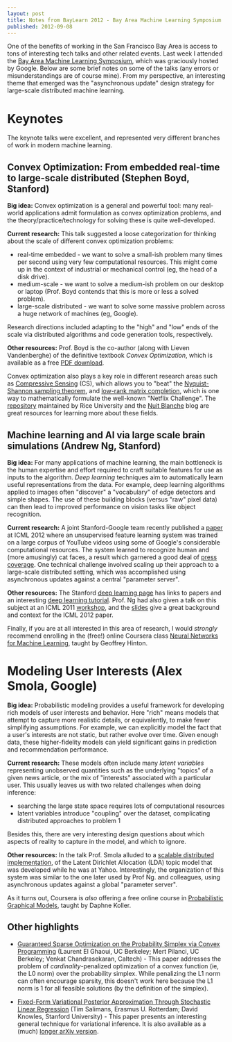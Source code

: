 ```yaml
---
layout: post
title: Notes from BayLearn 2012 - Bay Area Machine Learning Symposium
published: 2012-09-08
---
```


One of the benefits of working in the San Francisco Bay Area is access
to tons of interesting tech talks and other related events. Last week
I attended the [Bay Area Machine Learning
Symposium](http://www.baylearn.org/), which was graciously hosted by
Google.  Below are some brief notes on some of the talks (any errors
or misunderstandings are of course mine).  From my perspective, an
interesting theme that emerged was the "asynchronous update" design
strategy for large-scale distributed machine learning.

# Keynotes

The keynote talks were excellent, and represented very different
branches of work in modern machine learning.

## Convex Optimization: From embedded real-time to large-scale distributed (Stephen Boyd, Stanford)

**Big idea:** Convex optimization is a general and powerful tool: many
real-world applications admit formulation as convex optimization
problems, and the theory/practice/technology for solving these is
quite well-developed.

**Current research:** This talk suggested a loose categorization for
thinking about the scale of different convex optimization problems:

* real-time embedded - we want to solve a small-ish problem many times
per second using very few computational resources.  This might come
up in the context of industrial or mechanical control (eg, the head
of a disk drive).
* medium-scale - we want to solve a medium-ish problem on our desktop
or laptop (Prof. Boyd contends that this is more or less a solved
problem).
* large-scale distributed - we want to solve some massive problem
across a huge network of machines (eg, Google).

Research directions included adapting to the "high" and "low" ends of
the scale via distributed algorithms and code generation tools,
respectively.

**Other resources:** Prof. Boyd is the co-author (along with Lieven
Vandenberghe) of the definitive textbook _Convex Optimization_, which
is available as a free [PDF
download](http://www.stanford.edu/%7Eboyd/cvxbook/).

Convex optimization also plays a key role in different research areas
such as [Compressive
Sensing](http://people.ee.duke.edu/%7Ewillett/SSP//Tutorials/ssp07-cs-tutorial.pdf)
(CS), which allows you to "beat" the [Nyquist-Shannon sampling
theorem](http://en.wikipedia.org/wiki/Nyquist%E2%80%93Shannon_sampling_theorem),
and [low-rank matrix
completion](http://www-stat.stanford.edu/%7Ecandes/papers/MatrixCompletion.pdf),
which is one way to mathematically formulate the well-known "Netflix
Challenge". The [repository](http://dsp.rice.edu/cs) maintained by
Rice University and the [Nuit
Blanche](http://nuit-blanche.blogspot.com/p/teaching-compressed-sensing.html)
blog are great resources for learning more about these fields.

## Machine learning and AI via large scale brain simulations (Andrew Ng, Stanford)

**Big idea:** For many applications of machine learning, the main
bottleneck is the human expertise and effort required to craft
suitable features for use as inputs to the algorithm.  _Deep learning_
techniques aim to automatically learn useful representations from the
data.  For example, deep learning algorithms applied to images often
"discover" a "vocabulary" of edge detectors and simple shapes.  The
use of these building blocks (versus "raw" pixel data) can then lead
to improved performance on vision tasks like object recognition.

**Current research:** A joint Stanford-Google team recently published
a
[paper](http://static.googleusercontent.com/external_content/untrusted_dlcp/research.google.com/en/us/archive/unsupervised_icml2012.pdf)
at ICML 2012 where an unsupervised feature learning system was trained
on a large corpus of YouTube videos using some of Google's
considerable computational resources.  The system learned to recognize
human and (more amusingly) cat faces, a result which garnered a good
deal of [press
coverage](http://www.nytimes.com/2012/06/26/technology/in-a-big-network-of-computers-evidence-of-machine-learning.html?pagewanted=all).
One technical challenge involved scaling up their approach to a
large-scale distributed setting, which was accomplished using
asynchronous updates against a central "parameter server".

**Other resources:** The Stanford [deep learning
page](http://deeplearning.stanford.edu/) has links to papers and an
interesting [deep learning
tutorial](http://deeplearning.stanford.edu/wiki/index.php/UFLDL_Tutorial).
Prof. Ng had also given a talk on this subject at an ICML 2011
[workshop](http://icml2011speechvision.wordpress.com/program/), and
the
[slides](http://icml2011speechvision.files.wordpress.com/2011/06/visionaudio.pdf)
give a great background and context for the ICML 2012 paper.

Finally, if you are at all interested in this area of research, I
would _strongly_ recommend enrolling in the (free!) online Coursera
class [Neural Networks for Machine
Learning](https://www.coursera.org/course/neuralnets), taught by
Geoffrey Hinton.

# Modeling User Interests (Alex Smola, Google)

**Big idea:** Probabilistic modeling provides a useful framework
for developing rich models of user interests and behavior.  Here
"rich" means models that attempt to capture more realistic details, or
equivalently, to make fewer simplifying assumptions. For example, we
can explicitly model the fact that a user's interests are not
static, but rather evolve over time.  Given enough data, these
higher-fidelity models can yield significant gains in prediction and
recommendation performance.

**Current research:** These models often include many _latent
variables_ representing unobserved quantities such as the underlying
"topics" of a given news article, or the mix of "interests" associated
with a particular user.  This usually leaves us with two related
challenges when doing inference:

* searching the large state space requires lots of computational resources
* latent variables introduce "coupling" over the dataset, complicating distributed approaches to problem 1

Besides this, there are very interesting design questions about which
aspects of reality to capture in the model, and which to ignore.

**Other resources:** In the talk Prof. Smola alluded to a [scalable
distributed
implementation](http://blog.smola.org/post/6359713161/speeding-up-latent-dirichlet-allocation),
of the Latent Dirichlet Allocation (LDA) topic model that was
developed while he was at Yahoo.  Interestingly, the organization of
this system was similar to the one later used by Prof Ng. and
colleagues, using asynchronous updates against a global "parameter
server".

As it turns out, Coursera is _also_ offering a free online course in
[Probabilistic Graphical Models](https://www.coursera.org/course/pgm),
taught by Daphne Koller.

## Other highlights

* [Guaranteed Sparse Optimization on the Probability Simplex via
Convex
Programming](https://docs.google.com/file/d/0Bxf-khCt_eknNjZxRi11NktQcnc/edit?pli=1)
(Laurent El Ghaoui, UC Berkeley; Mert Pilanci, UC Berkeley; Venkat
Chandrasekaran, Caltech) - This paper addresses the problem of
_cardinality_-penalized optimization of a convex function (ie, the L0
norm) over the probability simplex. While penalizing the L1 norm can
often encourage sparsity, this doesn't work here because the L1 norm
is 1 for all feasible solutions (by the definition of the simplex).

* [Fixed-Form Variational Posterior Approximation Through Stochastic
Linear
Regression](https://docs.google.com/file/d/0Bxf-khCt_eknM1ZmMzJlUHhZR3M/edit)
(Tim Salimans, Erasmus U. Rotterdam; David Knowles, Stanford
University) - This paper presents an interesting general technique for
variational inference. It is also available as a (much) [longer arXiv
version](http://arxiv.org/pdf/1206.6679v2.pdf).

